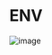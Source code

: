 # ENV
![image](https://user-images.githubusercontent.com/62139377/120747786-04ddeb80-c545-11eb-9c1f-bf6d672a4768.png)
